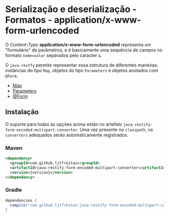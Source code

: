 # Serialização e deserialização - Formatos - application/x-www-form-urlencoded

O *Content-Type* **application/x-www-form-urlencoded** representa um "formulário" de parâmetros, e é basicamente uma sequência de campos no formato `nome=valor` separados pelo caracter `&`.

O `java-restfy` permite representar essa estrutura de diferentes maneiras: instâncias do tipo `Map`, objetos do tipo `Parameters` e objetos anotados com `@Form`.

* [Map](map.md)
* [Parameters](parameters.md)
* [@Form](form.md)

## Instalação

O suporte para todas as opções acima estão no artefato `java-restify-form-encoded-multipart-converter`. Uma vez presente no `classpath`, os `converters` adequados serão automaticamente registrados.

### Maven

```xml
<dependency>
  <groupId>com.github.ljtfreitas</groupId>
  <artifactId>java-restify-form-encoded-multipart-converter</artifactId>
  <version>{version}</version>
</dependency>
```

### Gradle

```groovy
dependencies {
  compile("com.github.ljtfreitas:java-restify-form-encoded-multipart-converter:{version}")
}
```
